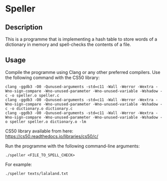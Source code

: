 # Speller

## Description

This is a programme that is implementing a hash table to store words of a dictionary in memory and spell-checks the contents of a file.

## Usage

Compile the programme using Clang or any other preferred compilers. Use the following command with the CS50 library:

```
clang -ggdb3 -O0 -Qunused-arguments -std=c11 -Wall -Werror -Wextra -Wno-sign-compare -Wno-unused-parameter -Wno-unused-variable -Wshadow -c -o speller.o speller.c
clang -ggdb3 -O0 -Qunused-arguments -std=c11 -Wall -Werror -Wextra -Wno-sign-compare -Wno-unused-parameter -Wno-unused-variable -Wshadow -c -o dictionary.o dictionary.c
clang -ggdb3 -O0 -Qunused-arguments -std=c11 -Wall -Werror -Wextra -Wno-sign-compare -Wno-unused-parameter -Wno-unused-variable -Wshadow -o speller speller.o dictionary.o -lm
```

CS50 library available from here: https://cs50.readthedocs.io/libraries/cs50/c/

Run the programme with the following command-line arguments:

```
./speller <FILE_TO_SPELL_CHECK>
```

For example:

```
./speller texts/lalaland.txt
```
